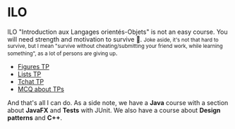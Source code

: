 # ILO

ILO "Introduction aux Langages orientés-Objets" is not an easy course. You will need strength and motivation to survive 👀. <small>Joke aside, it's not that hard to survive, but I mean "survive without cheating/submitting your friend work, while learning something", as a lot of persons are giving up</small>.

* [Figures TP](figures/index.md)
* [Lists TP](lists/index.md)
* [Tchat TP](tchat/index.md)
* [MCQ about TPs](mcq.md)

And that's all I can do. As a side note, we have a **Java** course with a section about **JavaFX** and **Tests** with JUnit. We also have a course about **Design patterns** and **C++**.